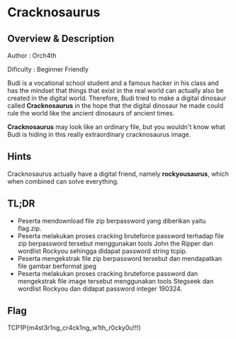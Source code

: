 # Cracknosaurus

## Overview & Description

Author : Orch4th

Dificulty : Beginner Friendly

Budi is a vocational school student and a famous hacker in his class and has the mindset that things that exist in the real world can actually also be created in the digital world.
Therefore, Budi tried to make a digital dinosaur called **Cracknosaurus** in the hope that the digital dinosaur he made could rule the world like the ancient dinosaurs of ancient times.

**Cracknosaurus** may look like an ordinary file, but you wouldn't know what Budi is hiding in this really extraordinary cracknosaurus image.

## Hints
Cracknosaurus actually have a digital friend, namely **rockyousaurus**, which when combined can solve everything.

## TL;DR
- Peserta mendownload file zip berpassword yang diberikan yaitu flag.zip.
- Peserta melakukan proses cracking bruteforce password terhadap file zip berpassword tersebut menggunakan tools John the Ripper dan wordlist Rockyou sehingga didapat password string tcpip.
- Peserta mengekstrak file zip berpassword tersebut dan mendapatkan file gambar berformat jpeg
- Peserta melakukan proses cracking bruteforce password dan mengekstrak file image tersebut menggunakan tools Stegseek dan wordlist Rockyou dan didapat password integer 190324.

 ## Flag
 TCP1P{m4st3r1ng_cr4ck1ng_w1th_r0cky0u!!!}
